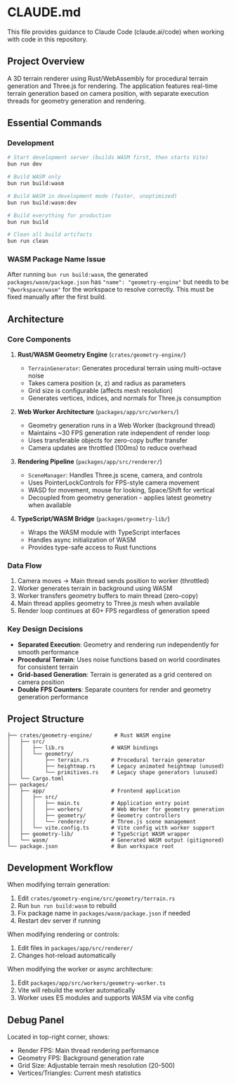 # CLAUDE.md

This file provides guidance to Claude Code (claude.ai/code) when working with code in this repository.

## Project Overview

A 3D terrain renderer using Rust/WebAssembly for procedural terrain generation and Three.js for rendering. The application features real-time terrain generation based on camera position, with separate execution threads for geometry generation and rendering.

## Essential Commands

### Development
```bash
# Start development server (builds WASM first, then starts Vite)
bun run dev

# Build WASM only
bun run build:wasm

# Build WASM in development mode (faster, unoptimized)
bun run build:wasm:dev

# Build everything for production
bun run build

# Clean all build artifacts
bun run clean
```

### WASM Package Name Issue
After running `bun run build:wasm`, the generated `packages/wasm/package.json` has `"name": "geometry-engine"` but needs to be `"@workspace/wasm"` for the workspace to resolve correctly. This must be fixed manually after the first build.

## Architecture

### Core Components

1. **Rust/WASM Geometry Engine** (`crates/geometry-engine/`)
   - `TerrainGenerator`: Generates procedural terrain using multi-octave noise
   - Takes camera position (x, z) and radius as parameters
   - Grid size is configurable (affects mesh resolution)
   - Generates vertices, indices, and normals for Three.js consumption

2. **Web Worker Architecture** (`packages/app/src/workers/`)
   - Geometry generation runs in a Web Worker (background thread)
   - Maintains ~30 FPS generation rate independent of render loop
   - Uses transferable objects for zero-copy buffer transfer
   - Camera updates are throttled (100ms) to reduce overhead

3. **Rendering Pipeline** (`packages/app/src/renderer/`)
   - `SceneManager`: Handles Three.js scene, camera, and controls
   - Uses PointerLockControls for FPS-style camera movement
   - WASD for movement, mouse for looking, Space/Shift for vertical
   - Decoupled from geometry generation - applies latest geometry when available

4. **TypeScript/WASM Bridge** (`packages/geometry-lib/`)
   - Wraps the WASM module with TypeScript interfaces
   - Handles async initialization of WASM
   - Provides type-safe access to Rust functions

### Data Flow

1. Camera moves → Main thread sends position to worker (throttled)
2. Worker generates terrain in background using WASM
3. Worker transfers geometry buffers to main thread (zero-copy)
4. Main thread applies geometry to Three.js mesh when available
5. Render loop continues at 60+ FPS regardless of generation speed

### Key Design Decisions

- **Separated Execution**: Geometry and rendering run independently for smooth performance
- **Procedural Terrain**: Uses noise functions based on world coordinates for consistent terrain
- **Grid-based Generation**: Terrain is generated as a grid centered on camera position
- **Double FPS Counters**: Separate counters for render and geometry generation performance

## Project Structure

```
├── crates/geometry-engine/       # Rust WASM engine
│   ├── src/
│   │   ├── lib.rs               # WASM bindings
│   │   └── geometry/
│   │       ├── terrain.rs       # Procedural terrain generator
│   │       ├── heightmap.rs     # Legacy animated heightmap (unused)
│   │       └── primitives.rs    # Legacy shape generators (unused)
│   └── Cargo.toml
├── packages/
│   ├── app/                     # Frontend application
│   │   ├── src/
│   │   │   ├── main.ts          # Application entry point
│   │   │   ├── workers/         # Web Worker for geometry generation
│   │   │   ├── geometry/        # Geometry controllers
│   │   │   └── renderer/        # Three.js scene management
│   │   └── vite.config.ts       # Vite config with worker support
│   ├── geometry-lib/            # TypeScript WASM wrapper
│   └── wasm/                    # Generated WASM output (gitignored)
└── package.json                 # Bun workspace root
```

## Development Workflow

When modifying terrain generation:
1. Edit `crates/geometry-engine/src/geometry/terrain.rs`
2. Run `bun run build:wasm` to rebuild
3. Fix package name in `packages/wasm/package.json` if needed
4. Restart dev server if running

When modifying rendering or controls:
1. Edit files in `packages/app/src/renderer/`
2. Changes hot-reload automatically

When modifying the worker or async architecture:
1. Edit `packages/app/src/workers/geometry-worker.ts`
2. Vite will rebuild the worker automatically
3. Worker uses ES modules and supports WASM via vite config

## Debug Panel

Located in top-right corner, shows:
- Render FPS: Main thread rendering performance
- Geometry FPS: Background generation rate
- Grid Size: Adjustable terrain mesh resolution (20-500)
- Vertices/Triangles: Current mesh statistics